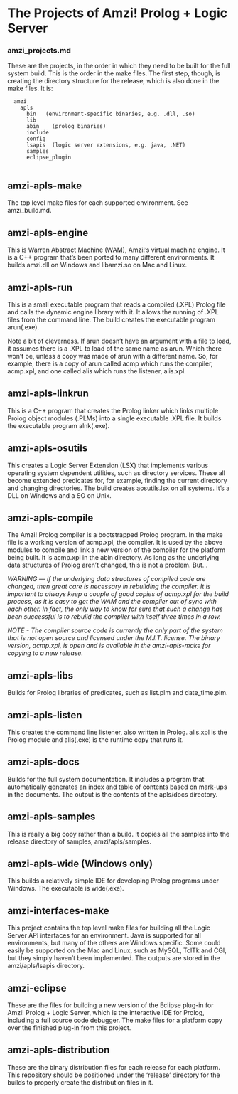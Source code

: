 # The Projects of Amzi! Prolog + Logic Server
### amzi_projects.md

These are the projects, in the order in which they need to be built for the full system build.  This is the order in the make files.  The first step, though, is creating the directory structure for the release, which is also done in the make files.  It is:

```
  amzi
    apls
      bin   (environment-specific binaries, e.g. .dll, .so)
      lib
      abin    (prolog binaries)
      include
      config
      lsapis  (logic server extensions, e.g. java, .NET)
      samples
      eclipse_plugin
    
```

## amzi-apls-make
The top level make files for each supported environment.  See amzi_build.md.

## amzi-apls-engine
This is Warren Abstract Machine (WAM), Amzi!’s virtual machine engine.  It is a C++ program that’s been ported to many different environments.  It builds amzi.dll on Windows and libamzi.so on Mac and Linux.

## amzi-apls-run
This is a small executable program that reads a compiled (.XPL) Prolog file and calls the dynamic engine library with it.  It allows the running of .XPL files from the command line.  The build creates the executable program arun(.exe).

Note a bit of cleverness.  If arun doesn’t have an argument with a file to load, it assumes there is a .XPL to load of the same name as arun.  Which there won’t be, unless a copy was made of arun with a different name.  So, for example, there is a copy of arun called acmp which runs the compiler, acmp.xpl, and one called alis which runs the listener, alis.xpl.

## amzi-apls-linkrun
This is a C++ program that creates the Prolog linker which links multiple Prolog object modules (.PLMs) into a single executable .XPL file.  It builds the executable program alnk(.exe).

## amzi-apls-osutils
This creates a Logic Server Extension (LSX) that implements various operating system dependent utilities, such as directory services.  These all become extended predicates for, for example, finding the current directory and changing directories.  The build creates aosutils.lsx on all systems.  It’s a DLL on Windows and a SO on Unix.

## amzi-apls-compile
The Amzi! Prolog compiler is a bootstrapped Prolog program.  In the make file is a working version of acmp.xpl, the compiler.  It is used by the above modules to compile and link a new version of the compiler for the platform being built.  It is acmp.xpl in the abin directory. As long as the underlying data structures of Prolog aren’t changed, this is not a problem.  But…

*WARNING — if the underlying data structures of compiled code are changed, then great care is necessary in rebuilding the compiler.  It is important to always keep a couple of good copies of acmp.xpl for the build process, as it is easy to get the WAM and the compiler out of sync with each other.  In fact, the only way to know for sure that such a change has been successful is to rebuild the compiler with itself three times in a row.*

*NOTE - The compiler source code is currently the only part of the system that is not open source and licensed under the M.I.T. license.  The binary version, acmp.xpl, is open and is available in the amzi-apls-make for copying to a new release.*

## amzi-apls-libs
Builds for Prolog libraries of predicates, such as list.plm and date_time.plm.

## amzi-apls-listen
This creates the command line listener, also written in Prolog.  alis.xpl is the Prolog module and alis(.exe) is the runtime copy that runs it.

## amzi-apls-docs
Builds for the full system documentation.  It includes a program that automatically generates an index and table of contents based on mark-ups in the documents.  The output is the contents of the apls/docs directory.

## amzi-apls-samples
This is really a big copy rather than a build.  It copies all the samples into the release directory of samples, amzi/apls/samples.

## amzi-apls-wide (Windows only)
This builds a relatively simple IDE for developing Prolog programs under Windows.  The executable is wide(.exe).

## amzi-interfaces-make
This project contains the top level make files for building all the Logic Server API interfaces for an environment.  Java is supported for all environments, but many of the others are Windows specific.  Some could easily be supported on the Mac and Linux, such as MySQL, TclTk and CGI, but they simply haven’t been implemented.  The outputs are stored in the amzi/apls/lsapis directory.

## amzi-eclipse
These are the files for building a new version of the Eclipse plug-in for Amzi! Prolog + Logic Server, which is the interactive IDE for Prolog, including a full source code debugger.  The make files for a platform copy over the finished plug-in from this project.

## amzi-apls-distribution
These are the binary distribution files for each release for each platform.  This repository should be positioned under the ‘release’ directory for the builds to properly create the distribution files in it.


